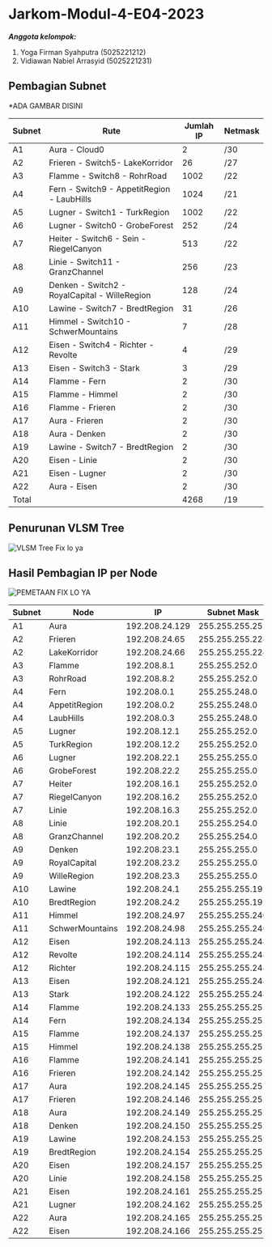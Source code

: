 # Jarkom-Modul-4-E04-2023

***Anggota kelompok:***
1. Yoga Firman Syahputra (5025221212)
2. Vidiawan Nabiel Arrasyid (5025221231)


## Pembagian Subnet
*ADA GAMBAR DISINI

| Subnet | Rute | Jumlah IP | Netmask |
| ------ | ---- | --------- | ------- |
|   A1   | Aura - Cloud0 | 2 | /30 |
|   A2   | Frieren - Switch5- LakeKorridor | 26 | /27 |
|   A3   | Flamme - Switch8 - RohrRoad | 1002 | /22 |
|   A4   | Fern - Switch9 - AppetitRegion - LaubHills | 1024 | /21 |
|   A5   | Lugner - Switch1 - TurkRegion | 1002 | /22 |
|   A6   | Lugner - Switch0 - GrobeForest | 252 | /24 |
|   A7   | Heiter - Switch6 - Sein - RiegelCanyon | 513 | /22 |
|   A8   | Linie - Switch11 - GranzChannel | 256 | /23 |
|   A9   | Denken - Switch2 - RoyalCapital - WilleRegion | 128 | /24 |
|   A10   | Lawine - Switch7 - BredtRegion | 31 | /26 |
|   A11   | Himmel - Switch10 - SchwerMountains | 7 | /28 |
|   A12   | Eisen - Switch4 - Richter - Revolte | 4 | /29 |
|   A13   | Eisen - Switch3 - Stark | 3 | /29 |
|   A14   | Flamme - Fern | 2 | /30 |
|   A15   | Flamme - Himmel | 2 | /30 |
|   A16   | Flamme - Frieren | 2 | /30 |
|   A17   | Aura - Frieren | 2 | /30 |
|   A18   | Aura - Denken | 2 | /30 |
|   A19   | Lawine - Switch7 - BredtRegion | 2 | /30 |
|   A20   | Eisen - Linie | 2 | /30 |
|   A21   | Eisen - Lugner | 2 | /30 |
|   A22   | Aura - Eisen | 2 | /30 |
| Total |  | 4268 | /19 |


## Penurunan VLSM Tree
![VLSM Tree Fix lo ya](https://github.com/yogs14/Jarkom-Modul-4-E04-2023/assets/121499055/9208d015-6240-48ea-a3b0-0f78ea1a55e2)


## Hasil Pembagian IP per Node
![PEMETAAN FIX LO YA](https://github.com/yogs14/Jarkom-Modul-4-E04-2023/assets/121499055/3fa2862f-b76e-44ba-8f90-a4da2c8fb02d)


| Subnet | Node | IP | Subnet Mask | Length |
| ------ | ---- | -- | ----------- | ------ |
|   A1   | Aura | 192.208.24.129 | 255.255.255.252 | /30 |
|   A2   | Frieren | 192.208.24.65 | 255.255.255.224 | /27 |
|   A2   | LakeKorridor | 192.208.24.66 | 255.255.255.224 | /27 |
|   A3   | Flamme | 192.208.8.1 | 255.255.252.0 | /22 |
|   A3   | RohrRoad| 192.208.8.2 | 255.255.252.0 | /22 |
|   A4   | Fern | 192.208.0.1 | 255.255.248.0 | /21 |
|   A4   | AppetitRegion | 192.208.0.2 | 255.255.248.0 | /21 |
|   A4   | LaubHills | 192.208.0.3 | 255.255.248.0 | /21 |
|   A5   | Lugner | 192.208.12.1 | 255.255.252.0 | /22 |
|   A5   | TurkRegion | 192.208.12.2 | 255.255.252.0 | /22 |
|   A6   | Lugner | 192.208.22.1 | 255.255.255.0 | /24 |
|   A6   | GrobeForest | 192.208.22.2 | 255.255.255.0 | /24 |
|   A7   | Heiter | 192.208.16.1 | 255.255.252.0 | /22 |
|   A7   | RiegelCanyon | 192.208.16.2 | 255.255.252.0 | /22 |
|   A7   | Linie | 192.208.16.3 | 255.255.252.0 | /22 |
|   A8   | Linie | 192.208.20.1 | 255.255.254.0 | /23 |
|   A8   | GranzChannel | 192.208.20.2 | 255.255.254.0 | /23 |
|   A9   | Denken | 192.208.23.1 | 255.255.255.0 | /24 |
|   A9   | RoyalCapital | 192.208.23.2 | 255.255.255.0 | /24 |
|   A9   | WilleRegion | 192.208.23.3 | 255.255.255.0 | /24 |
|   A10   | Lawine | 192.208.24.1 | 255.255.255.192 | /26 |
|   A10   | BredtRegion | 192.208.24.2 | 255.255.255.192 | /26 |
|   A11   | Himmel | 192.208.24.97 | 255.255.255.240 | /28 |
|   A11   | SchwerMountains | 192.208.24.98 | 255.255.255.240 | /28 |
|   A12   | Eisen | 192.208.24.113 | 255.255.255.248 | /29 |
|   A12   | Revolte | 192.208.24.114 | 255.255.255.248 | /29 |
|   A12   | Richter | 192.208.24.115 | 255.255.255.248 | /29 |
|   A13   | Eisen | 192.208.24.121 | 255.255.255.248 | /29 |
|   A13   | Stark | 192.208.24.122 | 255.255.255.248 | /29 |
|   A14   | Flamme | 192.208.24.133 | 255.255.255.252 | /30 |
|   A14   | Fern | 192.208.24.134 | 255.255.255.252 | /30 |
|   A15   | Flamme | 192.208.24.137 | 255.255.255.252 | /30 |
|   A15   | Himmel | 192.208.24.138 | 255.255.255.252 | /30 |
|   A16   | Flamme | 192.208.24.141 | 255.255.255.252 | /30 |
|   A16   | Frieren | 192.208.24.142 | 255.255.255.252 | /30 |
|   A17   | Aura | 192.208.24.145 | 255.255.255.252 | /30 |
|   A17   | Frieren | 192.208.24.146 | 255.255.255.252 | /30 |
|   A18   | Aura | 192.208.24.149 | 255.255.255.252 | /30 |
|   A18   | Denken | 192.208.24.150 | 255.255.255.252 | /30 |
|   A19   | Lawine | 192.208.24.153 | 255.255.255.252 | /30 |
|   A19   | BredtRegion | 192.208.24.154 | 255.255.255.252 | /30 |
|   A20   | Eisen | 192.208.24.157 | 255.255.255.252 | /30 |
|   A20   | Linie | 192.208.24.158 | 255.255.255.252 | /30 |
|   A21   | Eisen | 192.208.24.161 | 255.255.255.252 | /30 |
|   A21   | Lugner | 192.208.24.162 | 255.255.255.252 | /30 |
|   A22   | Aura | 192.208.24.165 | 255.255.255.252 | /30 |
|   A22   | Eisen | 192.208.24.166 | 255.255.255.252 | /30 |
